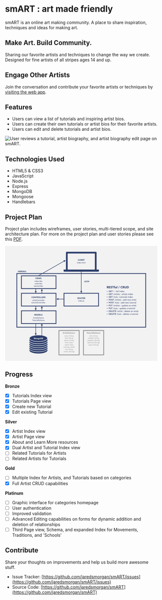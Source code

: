 # smART : art made friendly

smART is an online art making community. A place to share inspiration, techniques and ideas for making art.

## Make Art. Build Community.

Sharing our favorite artists and techniques to change the way we create. Designed for fine artists of all stripes ages 14 and up.

## Engage Other Artists

Join the conversation and contribute your favorite artists or techniques by [visiting the web app](URL).

## Features

- Users can view a list of tutorials and inspiring artist bios.
- Users can create their own tutorials or artist bios for their favorite artists.
- Users can edit and delete tutorials and artist bios.

![User reviews a tutorial, artist biography, and artist biography edit page on smART.](smART_gifted.gif)

## Technologies Used

- HTML5 & CSS3
- JavaScript
- Node.js
- Express
- MongoDB
- Mongoose
- Handlebars

## Project Plan

Project plan includes wireframes, user stories, multi-tiered scope, and site architecture plan. For more on the project plan and user stories please see this [PDF](smART-proj-plan.pdf).

![smART architecture and CRUD explanation.](smART-architecture.jpg)

## Progress

**Bronze**

- [x] Tutorials Index view
- [x] Tutorials Page view
- [x] Create new Tutorial
- [x] Edit existing Tutorial

**Silver**

- [x] Artist Index view
- [x] Artist Page view
- [x] About and Learn More resources
- [x] Dual Artist and Tutorial Index view
- [ ] Related Tutorials for Artists
- [ ] Related Artists for Tutorials

**Gold**

- [ ] Multiple Index for Artists, and Tutorials based on categories
- [x] Full Artist CRUD capabilities

**Platinum**

- [ ] Graphic interface for categories homepage
- [ ] User authentication
- [ ] Improved validation
- [ ] Advanced Editing capabilities on forms for dynamic addition and deletion of relationships
- [ ] Third Page view, Schema, and expanded Index for Movements, Traditions, and 'Schools'

## Contribute

Share your thoughts on improvements and help us build more awesome stuff.

- Issue Tracker: [https://github.com/jaredsmorgan/smART/issues](https://github.com/jaredsmorgan/smART/issues)
- Source Code: [https://github.com/jaredsmorgan/smART](https://github.com/jaredsmorgan/smART)

